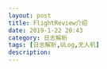 ```yaml
---
layout: post
title: FlightReview介绍
date: 2019-1-22 20:43
category: 日志解析
tags: [日志解析,ULog,无人机]
description:
---
```


